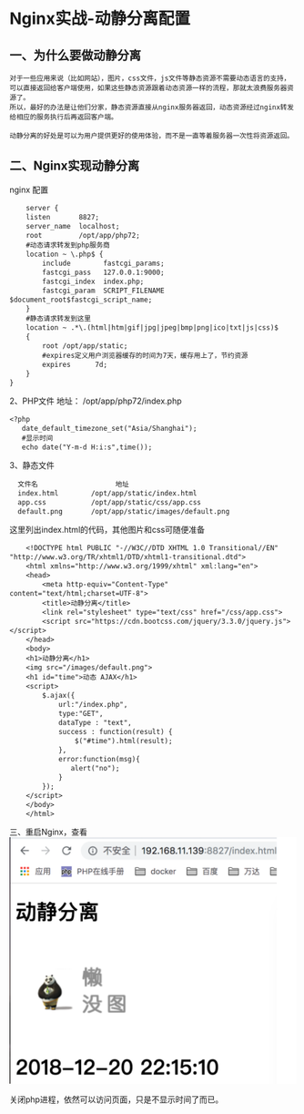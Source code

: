 # Nginx实战-动静分离配置

## 一、为什么要做动静分离
    对于一些应用来说（比如网站），图片，css文件，js文件等静态资源不需要动态语言的支持，可以直接返回给客户端使用，如果这些静态资源跟着动态资源一样的流程，那就太浪费服务器资源了。
    所以，最好的办法是让他们分家，静态资源直接从nginx服务器返回，动态资源经过nginx转发给相应的服务执行后再返回客户端。
    
    动静分离的好处是可以为用户提供更好的使用体验，而不是一直等着服务器一次性将资源返回。
    
## 二、Nginx实现动静分离
nginx 配置

        server {
        listen       8827;
        server_name  localhost;
        root         /opt/app/php72;
        #动态请求转发到php服务商
        location ~ \.php$ {
            include        fastcgi_params;
            fastcgi_pass   127.0.0.1:9000;
            fastcgi_index  index.php;
            fastcgi_param  SCRIPT_FILENAME   $document_root$fastcgi_script_name;
        }
        #静态请求转发到这里
        location ~ .*\.(html|htm|gif|jpg|jpeg|bmp|png|ico|txt|js|css)$
        {
            root /opt/app/static;
            #expires定义用户浏览器缓存的时间为7天，缓存用上了，节约资源
            expires      7d;
        }
    }
    
    
    
2、PHP文件
地址： /opt/app/php72/index.php

    <?php
       date_default_timezone_set("Asia/Shanghai");
       #显示时间
       echo date("Y-m-d H:i:s",time());
       
3、静态文件

                
      文件名	                地址
      index.html	    /opt/app/static/index.html
      app.css	        /opt/app/static/css/app.css
      default.png	    /opt/app/static/images/default.png
                
                
这里列出index.html的代码，其他图片和css可随便准备

        <!DOCTYPE html PUBLIC "-//W3C//DTD XHTML 1.0 Transitional//EN" "http://www.w3.org/TR/xhtml1/DTD/xhtml1-transitional.dtd">
        <html xmlns="http://www.w3.org/1999/xhtml" xml:lang="en">
        <head>
            <meta http-equiv="Content-Type" content="text/html;charset=UTF-8">
            <title>动静分离</title>
            <link rel="stylesheet" type="text/css" href="/css/app.css">
            <script src="https://cdn.bootcss.com/jquery/3.3.0/jquery.js"></script>
        </head>
        <body>
        <h1>动静分离</h1>
        <img src="/images/default.png">
        <h1 id="time">动态 AJAX</h1>
        <script>
            $.ajax({
                url:"/index.php",
                type:"GET",
                dataType : "text",
                success : function(result) {
                    $("#time").html(result);
                },
                error:function(msg){
                   alert("no");
                }
            });
        </script>
        </body>
        </html>
        
三、重启Nginx，查看
![](../../img/nginx_dongjing.png)


关闭php进程，依然可以访问页面，只是不显示时间了而已。